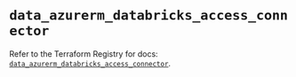 # `data_azurerm_databricks_access_connector`

Refer to the Terraform Registry for docs: [`data_azurerm_databricks_access_connector`](https://registry.terraform.io/providers/hashicorp/azurerm/3.97.1/docs/data-sources/databricks_access_connector).
